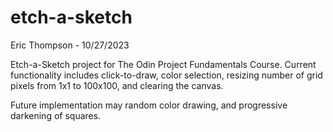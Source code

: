 # etch-a-sketch
Eric Thompson - 10/27/2023

Etch-a-Sketch project for The Odin Project Fundamentals Course. Current functionality includes click-to-draw, color selection, resizing number of grid pixels from 1x1 to 100x100, and clearing the canvas.

Future implementation may random color drawing, and progressive darkening of squares.